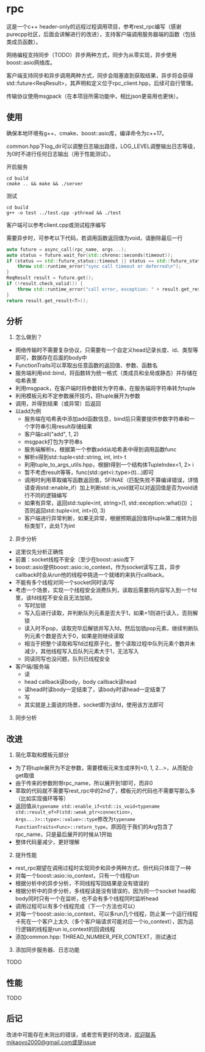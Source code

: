 # rpc

这是一个c++ header-only的远程过程调用项目，参考rest_rpc编写（感谢purecpp社区，后面会讲解进行的改进），支持客户端调用服务器端的函数（包括类成员函数）。

网络编程支持同步（TODO）异步两种方式，同步为从零实现，异步使用boost::asio网络库。

客户端支持同步和异步调用两种方式，同步会阻塞直到获取结果，异步将会获得std::future\<ReqResult>，其声明和定义位于rpc_client.hpp，后续可自行管理。

传输协议使用msgpack（在本项目所需功能中，相比json更易用也更快）。

## 使用

确保本地环境有g++、cmake、boost::asio库，编译命令为c++17。

common.hpp下log_dir可以调整日志输出路径，LOG_LEVEL调整输出日志等级，为0时不进行任何日志输出（用于性能测试）。

开启服务
```
cd build
cmake .. && make && ./server
```
测试
```
cd build
g++ -o test ../test.cpp -pthread && ./test
```
客户端可以参考client.cpp或测试程序编写

需要异步时，可参考以下代码，若调用函数返回值为void，请删除最后一行
```c++
auto future = async_call(rpc_name, args...);
auto status = future.wait_for(std::chrono::seconds(timeout));
if (status == std::future_status::timeout || status == std::future_status::deferred) {
    throw std::runtime_error("sync call timeout or deferred\n");
}
ReqResult result = future.get();
if (!result.check_valid()) {
    throw std::runtime_error("call error, exception: " + result.get_result<std::string>() + "\n");    
}
return result.get_result<T>();
```


## 分析

1. 怎么做到？
* 网络传输时不需要复杂协议，只需要有一个自定义head记录长度、id、类型等即可，数据存在后面的body中
* FunctionTraits可以萃取出任意函数的返回值、参数、函数名
* 服务端利用std::bind，将函数转为统一格式（类成员和全局或静态）并存储在哈希表里
* 利用msgpack，在客户端时将参数转为字符串，在服务端将字符串转为tuple
* 利用模板元和不定参数展开技巧，将tuple展开为参数
* 调用，并得到结果（或异常）后返回
* 以add为例
  * 服务端在哈希表中添加add函数信息，bind后只需要提供参数字符串和一个字符串引用result存储结果
  * 客户端call("add", 1, 2)
  * msgpack打包为字符串s
  * 服务端解析s，根据第一个参数add从哈希表中得到调用函数func
  * 解析s得到std::tuple<std::string, int, int> t
  * 利用tuple_to_args_utils.hpp，根据t得到一个结构体TupleIndex<1, 2> i
  * 暂不考虑result等等，func(std::get\<i::type>(t)...)即可
  * 调用时利用萃取编写函数返回值，SFINAE（匹配失败不算编译错误，详情请查询std::enable_if）加上判断std::is_void就可以对返回值是否为void进行不同的逻辑编写
  * 如果有异常，返回std::tuple<int, string>(1, std::exception::what)()) ；否则返回std::tuple<int, int>(0, 3)
  * 客户端进行异常判断，如果无异常，根据预期返回值将tuple第二维转为目标类型T，此处T为int

2. 异步分析
* 这里仅先分析正确性
* 前置：socket线程不安全（至少在boost::asio库下
* boost::asio提供boost::asio::io_context，作为socket读写工具，异步callback时会从run他的线程中挑选一个就绪的来执行callback。
* 不能有多个线程对同一个socket同时读/写
* 考虑一个场景，实现一个线程安全消费队列，读取后需要将内容写入到一个fd里，该fd线程不安全且无法加锁。
  * 写时加锁
  * 写入后进行读取，并判断队列元素是否大于1，如果=1则进行读入，否则解锁
  * 读入时不pop，读取完毕后解锁并写入fd，然后加锁pop元素，继续判断队列元素个数是否大于0，如果是则继续读取
  * 相当于把整个读取和写fd过程原子化，整个读取过程中队列元素个数并未减少，其他线程写入后队列元素大于1，无法写入
  * 同读同写也没问题，队列已线程安全
* 客户端/服务端
  * 读
  * head callback读body，body callback读head
  * 读head时读body一定结束了，读body时读head一定结束了
  * 写
  * 其实就是上面说的场景，socket即为该fd，使用该方法即可

3. 同步分析

## 改进

1. 简化萃取和模板元部分
*  为了将tuple展开为不定参数，需要模板元来生成序列<0, 1, 2...>，从而配合get取值
*  由于传来的参数附带rpc_name，所以展开到1即可，而非0
*  萃取的代码就不需要写rest_rpc中的2nd了，模板元的代码也不需要写那么多（比如实现循环等等）
*  返回值从```typename std::enable_if<std::is_void<typename std::result_of<F(std::weak_ptr<connection>, Args...)>::type>::value>::type```修改为```typename FunctionTraits<Func>::return_type```，原因在于我们的Arg包含了rpc_name，只是最后展开的时候从1开始
*  整体代码量减少，更好理解

2. 提升性能
* rest_rpc期望在调用过程时实现同步和异步两种方式，但代码只体现了一种
* 对每一个boost::asio::io_context，只有一个线程run
* 根据分析中的异步分析，不同线程写回结果是没有错误的
* 根据分析中的异步分析，多线程读是没有错误的，因为同一个socket head和body同时只有一个在监听，也不会有多个线程同时监听head
* 调用过程可以有多个线程完成（下一个方法也可以）
* 对每一个boost::asio::io_context，可以多run几个线程，防止某一个运行线程卡死在一个客户上太久（多个客户端请求可能对应一个io_context），因为运行逻辑的线程是run io_context的回调线程
* 添加common.hpp: THREAD_NUMBER_PER_CONTEXT，测试通过

3. 添加同步服务器、日志功能

TODO

## 性能

TODO

## 后记

改进中可能存在未测出的错误，或者您有更好的改进，欢迎联系mikaovo2000@gmail.com或提issue
